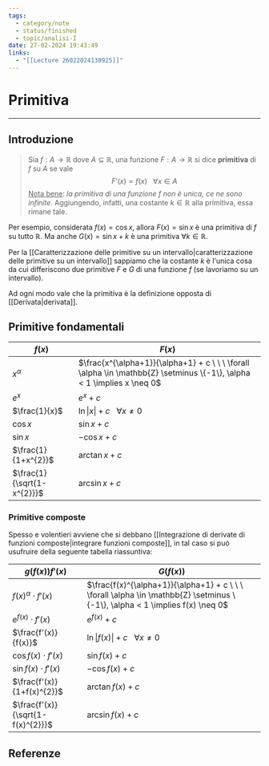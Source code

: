 ```yaml
---
tags:
  - category/note
  - status/finished
  - topic/analisi-I
date: 27-02-2024 19:43:49
links:
  - "[[Lecture 26022024130925]]"
---
```

# Primitiva
---
## Introduzione
> Sia $f: A \to \mathbb{R}$ dove $A \subseteq \mathbb{R}$, una funzione $F: A \to \mathbb{R}$ si dice **primitiva** di $f$ su $A$ se vale
> $$F'(x) = f(x) \ \ \ \forall x \in A$$
> <u>Nota bene</u>: _la primitiva di una funzione $f$ non è unica, ce ne sono infinite_. Aggiungendo, infatti, una costante $k \in \mathbb{R}$ alla primitiva, essa rimane tale.

Per esempio, considerata $f(x) = \cos{x}$, allora $F(x) = \sin{x}$ è una primitiva di $f$ su tutto $\mathbb{R}$. Ma anche $G(x) = \sin{x} + k$ è una primitiva $\forall k \in \mathbb{R}$.

Per la [[Caratterizzazione delle primitive su un intervallo|caratterizzazione delle primitive su un intervallo]] sappiamo che la costante $k$ è l'unica cosa da cui differiscono due primitive $F$ e $G$ di una funzione $f$ (se lavoriamo su un intervallo).

Ad ogni modo vale che la primitiva è la definizione opposta di [[Derivata|derivata]].

## Primitive fondamentali

| $f(x)$                     | $F(x)$                                                                                                                 |
| -------------------------- | ---------------------------------------------------------------------------------------------------------------------- |
| $x^\alpha$                 | $\frac{x^{\alpha+1}}{\alpha+1} + c \ \ \ \forall \alpha \in \mathbb{Z} \setminus \{-1\}, \alpha < 1 \implies x \neq 0$ |
| $e^{x}$                    | $e^{x} + c$                                                                                                            |
| $\frac{1}{x}$              | $\ln{\|x\|} + c \ \ \ \forall x \neq 0$                                                                                |
| $\cos{x}$                  | $\sin{x} + c$                                                                                                          |
| $\sin{x}$                  | $-\cos{x} + c$                                                                                                         |
| $\frac{1}{1+x^{2}}$        | $\arctan{x} + c$                                                                                                       |
| $\frac{1}{\sqrt{1-x^{2}}}$ | $\arcsin{x} + c$                                                                                                       |

### Primitive composte
Spesso e volentieri avviene che si debbano [[Integrazione di derivate di funzioni composte|integrare funzioni composte]], in tal caso si può usufruire della seguente tabella riassuntiva:

| $g(f(x))f'(x)$                    | $G(f(x))$                                                                                                                    |
| --------------------------------- | ---------------------------------------------------------------------------------------------------------------------------- |
| $f(x)^{\alpha} \cdot f'(x)$       | $\frac{f(x)^{\alpha+1}}{\alpha+1} + c \ \ \ \forall \alpha \in \mathbb{Z} \setminus \{-1\}, \alpha < 1 \implies f(x) \neq 0$ |
| $e^{f(x)} \cdot f'(x)$            | $e^{f(x)} + c$                                                                                                               |
| $\frac{f'(x)}{f(x)}$              | $\ln{\|f(x)\|} + c \ \ \ \forall x \neq 0$                                                                                   |
| $\cos{f(x)} \cdot f'(x)$          | $\sin{f(x)} + c$                                                                                                             |
| $\sin{f(x)} \cdot f'(x)$          | $-\cos{f(x)} + c$                                                                                                            |
| $\frac{f'(x)}{1+f(x)^{2}}$        | $\arctan{f(x)} + c$                                                                                                          |
| $\frac{f'(x)}{\sqrt{1-f(x)^{2}}}$ | $\arcsin{f(x)} + c$                                                                                                          |

## Referenze